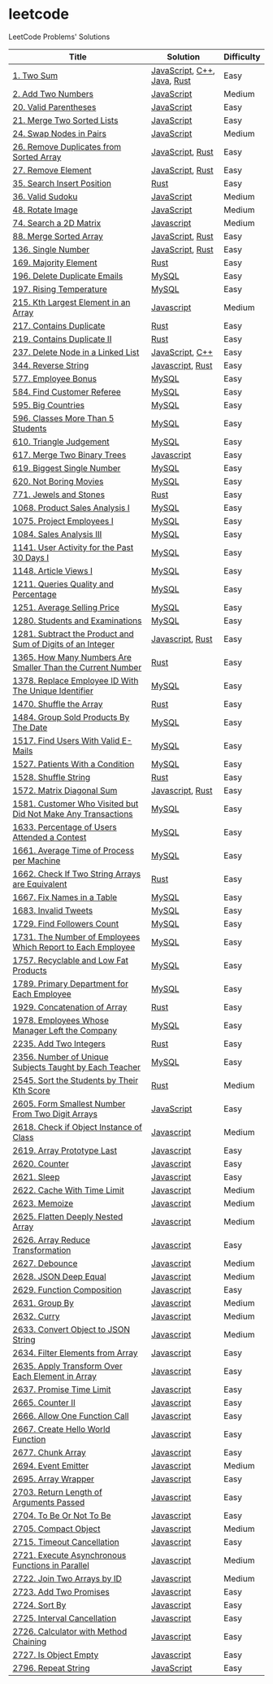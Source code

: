 # leetcode

LeetCode Problems' Solutions

| Title | Solution | Difficulty |
| ----- | -------- | ---------- |
|[1. Two Sum](https://leetcode.com/problems/two-sum/)| [JavaScript](./algorithms/two-sum/two-sum.js), [C++](./algorithms/two-sum/two-sum.cpp), [Java](./algorithms/two-sum/two-sum.java), [Rust](./algorithms//two-sum/two-sum.rs)|Easy|
|[2. Add Two Numbers](https://leetcode.cn/problems/add-two-numbers/)|[JavaScript](./algorithms/add-two-numbers/add-two-numbers.js)|Medium|
|[20. Valid Parentheses](https://leetcode.cn/problems/valid-parentheses/)|[JavaScript](./algorithms/valid-parentheses/valid-parentheses.js)|Easy|
|[21. Merge Two Sorted Lists](https://leetcode.cn/problems/merge-two-sorted-lists/)|[JavaScript](./algorithms/merge-two-sorted-lists/merge-two-sorted-lists.js)|Easy|
|[24. Swap Nodes in Pairs](https://leetcode.cn/problems/swap-nodes-in-pairs/)|[JavaScript](./algorithms/swap-nodes-in-pairs/swap-nodes-in-pairs.js)|Medium|
|[26. Remove Duplicates from Sorted Array](https://leetcode.com/problems/remove-duplicates-from-sorted-array/)|[JavaScript](./algorithms/remove-duplicates-from-sorted-array/remove-duplicates-from-sorted-array.js), [Rust](./algorithms/remove-duplicates-from-sorted-array/remove-duplicates-from-sorted-array.rs)|Easy|
|[27. Remove Element](https://leetcode.com/problems/remove-element/)|[JavaScript](./algorithms/remove-element/remove-element.js), [Rust](./algorithms/remove-element/remove-element.rs)|Easy|
|[35. Search Insert Position](https://leetcode.com/problems/search-insert-position/)|[Rust](./algorithms/search-insert-position/search-insert-position.rs)|Easy|
|[36. Valid Sudoku](https://leetcode.cn/problems/valid-sudoku/)|[JavaScript](./algorithms/valid-sudoku/valid-sudoku.js)|Medium|
|[48. Rotate Image](https://leetcode.cn/problems/rotate-image/)|[JavaScript](./algorithms/rotate-image/rotate-image.js)|Medium|
|[74. Search a 2D Matrix](https://leetcode.com/problems/search-a-2d-matrix/)|[Javascript](./algorithms/search-a-2d-matrix/search-a-2d-matrix.js)|Medium|
|[88. Merge Sorted Array](https://leetcode.com/problems/merge-sorted-array/)|[JavaScript](./algorithms/merge-sorted-array/merge-sorted-array.js), [Rust](./algorithms/merge-sorted-array/merge-sorted-array.rs)|Easy|
|[136. Single Number](https://leetcode.com/problems/single-number/)|[JavaScript](./algorithms/single-number/single-number.js), [Rust](./algorithms/single-number/single-number.rs)|Easy|
|[169. Majority Element](https://leetcode.com/problems/majority-element/)|[Rust](./algorithms/majority-element/majority-element.rs)|Easy|
|[196. Delete Duplicate Emails](https://leetcode.cn/problems/delete-duplicate-emails/)|[MySQL](./algorithms/delete-duplicate-emails/delete-duplicate-emails.sql)|Easy|
|[197. Rising Temperature](https://leetcode.cn/problems/rising-temperature/)|[MySQL](./algorithms/rising-temperature/rising-temperature.sql)|Easy|
|[215. Kth Largest Element in an Array](https://leetcode.cn/problems/kth-largest-element-in-an-array/)|[Javascript](./algorithms/kth-largest-element-in-an-array/kth-largest-element-in-an-array.js)|Medium|
|[217. Contains Duplicate](https://leetcode.com/problems/contains-duplicate/)|[Rust](./algorithms/contains-duplicate/contains-duplicate.rs)|Easy|
|[219. Contains Duplicate II](https://leetcode.com/problems/contains-duplicate-ii)|[Rust](./algorithms/contains-duplicate-ii/contains-duplicate-ii.rs)|Easy|
|[237. Delete Node in a Linked List](https://leetcode.com/problems/delete-node-in-a-linked-list/)|[JavaScript](./algorithms/delete-node-in-a-linked-list/delete-node-in-a-linked-list.js), [C++](./algorithms/delete-node-in-a-linked-list/delete-node-in-a-linked-list.cpp)|Easy|
|[344. Reverse String](https://leetcode.cn/problems/reverse-string/)|[Javascript](./algorithms/reverse-string/reverse-string.js), [Rust](./algorithms/reverse-string/reverse-string.rs)|Easy|
|[577. Employee Bonus](https://leetcode.cn/problems/employee-bonus/)|[MySQL](./algorithms/employee-bonus/employee-bonus.sql)|Easy|
|[584. Find Customer Referee](https://leetcode.com/problems/find-customer-referee/)|[MySQL](./algorithms/find-customer-referee/find-customer-referee.sql)|Easy|
|[595. Big Countries](https://leetcode.cn/problems/big-countries/)|[MySQL](./algorithms/big-countries/big-countries.sql)|Easy|
|[596. Classes More Than 5 Students](https://leetcode.cn/problems/classes-more-than-5-students/)|[MySQL](./algorithms/classes-more-than-5-students/classes-more-than-5-students.sql)|Easy|
|[610. Triangle Judgement](https://leetcode.cn/problems/triangle-judgement/)|[MySQL](./algorithms/triangle-judgement/triangle-judgement.sql)|Easy|
|[617. Merge Two Binary Trees](https://leetcode.cn/problems/merge-two-binary-trees/)|[Javascript](./algorithms/merge-two-binary-trees/merge-two-binary-trees.js)|Easy|
|[619. Biggest Single Number](https://leetcode.cn/problems/biggest-single-number/)|[MySQL](./algorithms/biggest-single-number/biggest-single-number.sql)|Easy|
|[620. Not Boring Movies](https://leetcode.com/problems/not-boring-movies/)|[MySQL](./algorithms/not-boring-movies/not-boring-movies.sql)|Easy|
|[771. Jewels and Stones](https://leetcode.com/problems/jewels-and-stones/)|[Rust](./algorithms/jewels-and-stones/jewels-and-stones.rs)|Easy|
|[1068. Product Sales Analysis I](https://leetcode.cn/problems/product-sales-analysis-i/)|[MySQL](./algorithms/product-sales-analysis-i/product-sales-analysis-i.sql)|Easy|
|[1075. Project Employees I](https://leetcode.cn/problems/project-employees-i/)|[MySQL](./algorithms/project-employees-i/project-employees-i.sql)|Easy|
|[1084. Sales Analysis III](https://leetcode.cn/problems/sales-analysis-iii/)|[MySQL](./algorithms/sales-analysis-iii/sales-analysis-iii.sql)|Easy|
|[1141. User Activity for the Past 30 Days I](https://leetcode.cn/problems/user-activity-for-the-past-30-days-i/)|[MySQL](./algorithms/user-activity-for-the-past-30-days-i/user-activity-for-the-past-30-days-i.sql)|Easy|
|[1148. Article Views I](https://leetcode.cn/problems/article-views-i/)|[MySQL](./algorithms/article-views-i/article-views-i.sql)|Easy|
|[1211. Queries Quality and Percentage](https://leetcode.cn/problems/queries-quality-and-percentage/)|[MySQL](./algorithms/queries-quality-and-percentage/queries-quality-and-percentage.sql)|Easy|
|[1251. Average Selling Price](https://leetcode.cn/problems/average-selling-price/)|[MySQL](./algorithms/average-selling-price/average-selling-price.sql)|Easy|
|[1280. Students and Examinations](https://leetcode.cn/problems/students-and-examinations/)|[MySQL](./algorithms/students-and-examinations/students-and-examinations.sql)|Easy|
|[1281. Subtract the Product and Sum of Digits of an Integer](https://leetcode.cn/problems/subtract-the-product-and-sum-of-digits-of-an-integer/)|[Javascript](./algorithms/subtract-the-product-and-sum-of-digits-of-an-integer/subtract-the-product-and-sum-of-digits-of-an-integer.js), [Rust](./algorithms/subtract-the-product-and-sum-of-digits-of-an-integer/subtract-the-product-and-sum-of-digits-of-an-integer.rs)|Easy|
|[1365. How Many Numbers Are Smaller Than the Current Number](https://leetcode.com/problems/how-many-numbers-are-smaller-than-the-current-number/)|[Rust](./algorithms/how-many-numbers-are-smaller-than-the-current-number/how-many-numbers-are-smaller-than-the-current-number.rs)|Easy|
|[1378. Replace Employee ID With The Unique Identifier](https://leetcode.cn/problems/replace-employee-id-with-the-unique-identifier/)|[MySQL](./algorithms/replace-employee-id-with-the-unique-identifier/replace-employee-id-with-the-unique-identifier.sql)|Easy|
|[1470. Shuffle the Array](https://leetcode.com/problems/shuffle-the-array/)|[Rust](./algorithms/shuffle-the-array/shuffle-the-array.rs)|Easy|
|[1484. Group Sold Products By The Date](https://leetcode.cn/problems/group-sold-products-by-the-date/)|[MySQL](./algorithms/group-sold-products-by-the-date/group-sold-products-by-the-date.sql)|Easy|
|[1517. Find Users With Valid E-Mails](https://leetcode.com/problems/find-users-with-valid-e-mails/)|[MySQL](./algorithms/find-users-with-valid-e-mails/find-users-with-valid-e-mails.sql)|Easy|
|[1527. Patients With a Condition](https://leetcode.cn/problems/patients-with-a-condition/)|[MySQL](./algorithms/patients-with-a-condition/patients-with-a-condition.sql)|Easy|
|[1528. Shuffle String](https://leetcode.com/problems/shuffle-string/)|[Rust](./algorithms/shuffle-string/shuffle-string.rs)|Easy|
|[1572. Matrix Diagonal Sum](https://leetcode.cn/problems/matrix-diagonal-sum/)|[Javascript](./algorithms/matrix-diagonal-sum/matrix-diagonal-sum.js), [Rust](./algorithms/matrix-diagonal-sum/matrix-diagonal-sum.rs)|Easy|
|[1581. Customer Who Visited but Did Not Make Any Transactions](https://leetcode.cn/problems/customer-who-visited-but-did-not-make-any-transactions/)|[MySQL](./algorithms/customer-who-visited-but-did-not-make-any-transactions/customer-who-visited-but-did-not-make-any-transactions.sql)|Easy|
|[1633. Percentage of Users Attended a Contest](https://leetcode.cn/problems/percentage-of-users-attended-a-contest/)|[MySQL](./algorithms/percentage-of-users-attended-a-contest/percentage-of-users-attended-a-contest.sql)|Easy|
|[1661. Average Time of Process per Machine](https://leetcode.cn/problems/average-time-of-process-per-machine/)|[MySQL](./algorithms/average-time-of-process-per-machine/average-time-of-process-per-machine.sql)|Easy|
|[1662. Check If Two String Arrays are Equivalent](https://leetcode.com/problems/check-if-two-string-arrays-are-equivalent/)|[Rust](./algorithms/check-if-two-string-arrays-are-equivalent/check-if-two-string-arrays-are-equivalent.rs)|Easy|
|[1667. Fix Names in a Table](https://leetcode.cn/problems/fix-names-in-a-table/)|[MySQL](./algorithms/fix-names-in-a-table/fix-names-in-a-table.sql)|Easy|
|[1683. Invalid Tweets](https://leetcode.cn/problems/invalid-tweets/)|[MySQL](./algorithms/invalid-tweets/invalid-tweets.sql)|Easy|
|[1729. Find Followers Count](https://leetcode.cn/problems/find-followers-count/)|[MySQL](./algorithms/find-followers-count/find-followers-count.sql)|Easy|
|[1731. The Number of Employees Which Report to Each Employee](https://leetcode.cn/problems/the-number-of-employees-which-report-to-each-employee/)|[MySQL](./algorithms/the-number-of-employees-which-report-to-each-employee/the-number-of-employees-which-report-to-each-employee.sql)|Easy|
|[1757. Recyclable and Low Fat Products](https://leetcode.com/problems/recyclable-and-low-fat-products/)|[MySQL](./algorithms/recyclable-and-low-fat-products/recyclable-and-low-fat-products.sql)|Easy|
|[1789. Primary Department for Each Employee](https://leetcode.cn/problems/primary-department-for-each-employee/)|[MySQL](./algorithms/primary-department-for-each-employee/primary-department-for-each-employee.sql)|Easy|
|[1929. Concatenation of Array](https://leetcode.com/problems/concatenation-of-array/)|[Rust](./algorithms/concatenation-of-array/concatenation-of-array.rs)|Easy|
|[1978. Employees Whose Manager Left the Company](https://leetcode.cn/problems/employees-whose-manager-left-the-company/)|[MySQL](./algorithms/employees-whose-manager-left-the-company/employees-whose-manager-left-the-company.sql)|Easy|
|[2235. Add Two Integers](https://leetcode.com/problems/add-two-integers/)|[Rust](./algorithms/add-two-integers/add-two-integers.rs)|Easy|
|[2356. Number of Unique Subjects Taught by Each Teacher](https://leetcode.cn/problems/number-of-unique-subjects-taught-by-each-teacher/)|[MySQL](./algorithms/number-of-unique-subjects-taught-by-each-teacher/number-of-unique-subjects-taught-by-each-teacher.sql)|Easy|
|[2545. Sort the Students by Their Kth Score](https://leetcode.com/problems/sort-the-students-by-their-kth-score/)|[Rust](./algorithms/sort-the-students-by-their-kth-score/sort-the-students-by-their-kth-score.rs)|Medium|
|[2605. Form Smallest Number From Two Digit Arrays](https://leetcode.cn/problems/form-smallest-number-from-two-digit-arrays/)|[JavaScript](./algorithms/form-smallest-number-from-two-digit-arrays/form-smallest-number-from-two-digit-arrays.js)|Easy|
|[2618. Check if Object Instance of Class](https://leetcode.com/problems/check-if-object-instance-of-class/)|[Javascript](./algorithms/check-if-object-instance-of-class/check-if-object-instance-of-class.js)|Medium|
|[2619. Array Prototype Last](https://leetcode.com/problems/array-prototype-last/)|[Javascript](./algorithms/array-prototype-last/array-prototype-last.js)|Easy|
|[2620. Counter](https://leetcode.com/problems/counter)|[Javascript](./algorithms/counter/counter.js)|Easy|
|[2621. Sleep](https://leetcode.com/problems/sleep/)|[Javascript](./algorithms/sleep/sleep.js)|Easy|
|[2622. Cache With Time Limit](https://leetcode.com/problems/cache-with-time-limit/)|[Javascript](./algorithms/cache-with-time-limit/cache-with-time-limit.js)|Medium|
|[2623. Memoize](https://leetcode.com/problems/memoize/)|[Javascript](./algorithms/memoize/memoize.js)|Medium|
|[2625. Flatten Deeply Nested Array](https://leetcode.com/problems/flatten-deeply-nested-array/)|[Javascript](./algorithms/flatten-deeply-nested-array/flatten-deeply-nested-array.js)|Medium|
|[2626. Array Reduce Transformation](https://leetcode.com/problems/array-reduce-transformation/)|[Javascript](./algorithms/array-reduce-transformation/array-reduce-transformation.js)|Easy|
|[2627. Debounce](https://leetcode.com/problems/debounce/)|[Javascript](./algorithms/debounce/debounce.js)|Medium|
|[2628. JSON Deep Equal](https://leetcode.cn/problems/json-deep-equal/)|[Javascript](./algorithms/json-deep-equal/json-deep-equal.js)|Medium|
|[2629. Function Composition](https://leetcode.com/problems/function-composition/)|[Javascript](./algorithms/function-composition/function-composition.js)|Easy|
|[2631. Group By](https://leetcode.com/problems/group-by/)|[Javascript](./algorithms/group-by/group-by.js)|Medium|
|[2632. Curry](https://leetcode.cn/problems/curry/)|[Javascript](./algorithms/curry/curry.js)|Medium|
|[2633. Convert Object to JSON String](https://leetcode.com/problems/convert-object-to-json-string/)|[Javascript](./algorithms/convert-object-to-json-string/convert-object-to-json-string.js)|Medium|
|[2634. Filter Elements from Array](https://leetcode.com/problems/filter-elements-from-array/)|[Javascript](./algorithms/filter-elements-from-array/filter-elements-from-array.js)|Easy|
|[2635. Apply Transform Over Each Element in Array](https://leetcode.com/problems/apply-transform-over-each-element-in-array/)|[Javascript](./algorithms/apply-transform-over-each-element-in-array/apply-transform-over-each-element-in-array.js)|Easy|
|[2637. Promise Time Limit](https://leetcode.com/problems/promise-time-limit/)|[Javascript](./algorithms/promise-time-limit/promise-time-limit.js)|Easy|
|[2665. Counter II](https://leetcode.com/problems/counter-ii/)|[Javascript](./algorithms/counter-ii/counter-ii.js)|Easy|
|[2666. Allow One Function Call](https://leetcode.com/problems/allow-one-function-call/)|[Javascript](./algorithms/allow-one-function-call/allow-one-function-call.js)|Easy|
|[2667. Create Hello World Function](https://leetcode.com/problems/create-hello-world-function/)|[Javascript](./algorithms/create-hello-world-function/create-hello-world-function.js)|Easy|
|[2677. Chunk Array](https://leetcode.com/problems/chunk-array/)|[Javascript](./algorithms/chunk-array/chunk-array.js)|Easy|
|[2694. Event Emitter](https://leetcode.com/problems/event-emitter/)|[Javascript](./algorithms/event-emitter/event-emitter.js)|Medium|
|[2695. Array Wrapper](https://leetcode.com/problems/array-wrapper/)|[Javascript](./algorithms/array-wrapper/array-wrapper.js)|Easy|
|[2703. Return Length of Arguments Passed](https://leetcode.com/problems/return-length-of-arguments-passed)|[Javascript](./algorithms/return-length-of-arguments-passed/arguments-length.js)|Easy|
|[2704. To Be Or Not To Be](https://leetcode.com/problems/to-be-or-not-to-be/)|[Javascript](./algorithms/to-be-or-not-to-be/to-be-or-not-to-be.js)|Easy|
|[2705. Compact Object](https://leetcode.com/problems/compact-object/)|[Javascript](./algorithms/compact-object/compact-object.js)|Medium|
|[2715. Timeout Cancellation](https://leetcode.com/problems/timeout-cancellation/)|[Javascript](./algorithms/timeout-cancellation/timeout-cancellation.js)|Easy|
|[2721. Execute Asynchronous Functions in Parallel](https://leetcode.com/problems/execute-asynchronous-functions-in-parallel/)|[Javascript](./algorithms/execute-asynchronous-functions-in-parallel/execute-asynchronous-functions-in-parallel.js)|Medium|
|[2722. Join Two Arrays by ID](https://leetcode.com/problems/join-two-arrays-by-id/)|[Javascript](./algorithms/join-two-arrays-by-id/join-two-arrays-by-id.js)|Medium|
|[2723. Add Two Promises](https://leetcode.com/problems/add-two-promises/)|[Javascript](./algorithms/add-two-promises/add-two-promises.js)|Easy|
|[2724. Sort By](https://leetcode.com/problems/sort-by/)|[Javascript](./algorithms/sort-by/sort-by.js)|Easy|
|[2725. Interval Cancellation](https://leetcode.com/problems/interval-cancellation/)|[Javascript](./algorithms/interval-cancellation/interval-cancellation.js)|Easy|
|[2726. Calculator with Method Chaining](https://leetcode.com/problems/calculator-with-method-chaining/)|[Javascript](./algorithms/calculator-with-method-chaining/calculator-with-method-chaining.js)|Easy|
|[2727. Is Object Empty](https://leetcode.com/problems/is-object-empty/)|[Javascript](./algorithms/is-object-empty/is-object-empty.js)|Easy|
|[2796. Repeat String](https://leetcode.cn/problems/repeat-string/)|[JavaScript](./algorithms/repeat-string/repeat-string.js)|Easy|

